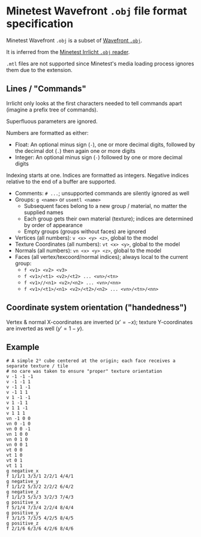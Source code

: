 # Minetest Wavefront `.obj` file format specification

Minetest Wavefront `.obj` is a subset of [Wavefront `.obj`](http://paulbourke.net/dataformats/obj/).

It is inferred from the [Minetest Irrlicht `.obj` reader](https://github.com/minetest/irrlicht/blob/master/source/Irrlicht/COBJMeshFileLoader.cpp).

`.mtl` files are not supported since Minetest's media loading process ignores them due to the extension.

## Lines / "Commands"

Irrlicht only looks at the first characters needed to tell commands apart (imagine a prefix tree of commands).

Superfluous parameters are ignored.

Numbers are formatted as either:

* Float: An optional minus sign (`-`), one or more decimal digits, followed by the decimal dot (`.`) then again one or more digits
* Integer: An optional minus sign (`-`) followed by one or more decimal digits

Indexing starts at one. Indices are formatted as integers. Negative indices relative to the end of a buffer are supported.

* Comments: `# ...`; unsupported commands are silently ignored as well
* Groups: `g <name>` or `usemtl <name>`
  * Subsequent faces belong to a new group / material, no matter the supplied names
  * Each group gets their own material (texture); indices are determined by order of appearance
  * Empty groups (groups without faces) are ignored
* Vertices (all numbers): `v <x> <y> <z>`, global to the model
* Texture Coordinates (all numbers): `vt <x> <y>`, global to the model
* Normals (all numbers): `vn <x> <y> <z>`, global to the model
* Faces (all vertex/texcoord/normal indices); always local to the current group:
  * `f <v1> <v2> <v3>`
  * `f <v1>/<t1> <v2>/<t2> ... <vn>/<tn>`
  * `f <v1>//<n1> <v2>/<n2> ... <vn>/<nn>`
  * `f <v1>/<t1>/<n1> <v2>/<t2>/<n2> ... <vn>/<tn>/<nn>`

## Coordinate system orientation ("handedness")

Vertex & normal X-coordinates are inverted ($x' = -x$);
texture Y-coordinates are inverted as well ($y' = 1 - y$).

## Example

```obj
# A simple 2³ cube centered at the origin; each face receives a separate texture / tile
# no care was taken to ensure "proper" texture orientation
v -1 -1 -1
v -1 -1 1
v -1 1 -1
v -1 1 1
v 1 -1 -1
v 1 -1 1
v 1 1 -1
v 1 1 1
vn -1 0 0
vn 0 -1 0
vn 0 0 -1
vn 1 0 0
vn 0 1 0
vn 0 0 1
vt 0 0
vt 1 0
vt 0 1
vt 1 1
g negative_x
f 1/1/1 3/3/1 2/2/1 4/4/1
g negative_y
f 1/1/2 5/3/2 2/2/2 6/4/2
g negative_z
f 1/1/3 5/3/3 3/2/3 7/4/3
g positive_x
f 5/1/4 7/3/4 2/2/4 8/4/4
g positive_y
f 3/1/5 7/3/5 4/2/5 8/4/5
g positive_z
f 2/1/6 6/3/6 4/2/6 8/4/6
```
